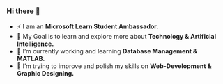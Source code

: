 ### Hi there 👋

<!--
**ShahzainAhmed/ShahzainAhmed** is a ✨ _special_ ✨ repository because its `README.md` (this file) appears on your GitHub profile.

Here are some ideas to get you started:

- 🔭 I’m currently working on ...
- 🌱 I’m currently learning ...
- 👯 I’m looking to collaborate on ...
- 🤔 I’m looking for help with ...
- 💬 Ask me about ...
- 📫 How to reach me: ...
- 😄 Pronouns: ...
- ⚡ Fun fact: ...
-->
- ⚡ I am an <b> Microsoft Learn Student Ambassador.</b>
- 🥅 My Goal is to learn and explore more about <b> Technology & Artificial Intelligence. </b>
- 🔭 I’m currently working and learning <b> Database Management & MATLAB. </b>
- 🌱 I’m trying to improve and polish my skills on <b> Web-Development & Graphic Designing.</b>
